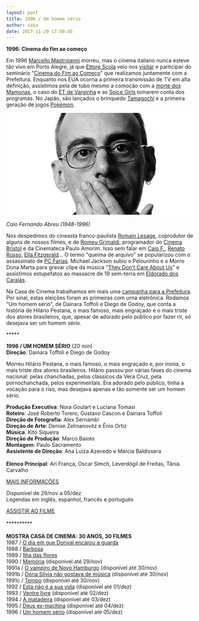 ```yaml
---
layout: post
title: 1996 / Um homem sério
author: casa
date: 2017-11-29 17:50:45
---
```

**1996: Cinema do fim ao começo**

Em 1996 [Marcello Mastroianni](https://www.youtube.com/watch?v=DAnaXPPM-OE) morreu, mas o cinema italiano nunca esteve tão vivo em Porto Alegre, já que [Ettore Scola](https://www.youtube.com/watch?v=ks8gqngvF_A) veio nos [visitar](https://www.casacinepoa.com.br/blog/2016-01-25-obrigado-ettore/) e participar do seminário "[Cinema do Fim ao Começo](http://www1.folha.uol.com.br/fsp/1996/7/27/ilustrada/14.html)" que realizamos juntamente com a Prefeitura. Enquanto nos EUA ocorria a primeira transmissão de TV em alta definição, assistimos pela de tubo mesmo a comoção com a [morte dos Mamonas](https://www.youtube.com/watch?v=nQMIvUbf1Vk), o caso do [ET de Varginha](https://pt.wikipedia.org/wiki/Incidente_de_Varginha) e as [Spice Girls](https://www.youtube.com/watch?v=gJLIiF15wjQ) tomarem conta dos programas. No Japão, são lançados o brinquedo [Tamagochi](https://ja.wikipedia.org/wiki/%E3%81%9F%E3%81%BE%E3%81%94%E3%81%A3%E3%81%A1) e a primeira geração de jogos [Pokémon](https://www.youtube.com/watch?v=C034iux-EJ8).

![](/uploads/caiof.jpg)

*Caio Fernando Abreu (1948-1996)*

Nos despedimos do cineasta franco-paulista [Romain Lesage](https://pt.wikipedia.org/wiki/Romain_Lesage), coprodutor de alguns de nossos filmes, e de [Romeu Grimaldi](http://www.ccmq.rs.gov.br/novo/personalidades/romeogrimaldi.php), programador do [Cinema Bristol](https://cinemarcoblog.net/2016/02/26/ciclos-do-cine-bristol/) e da Cinemateca Paulo Amorim. Isso sem falar em [Caio F.](https://www.youtube.com/watch?v=7bzbRKaSmSQ), [Renato Russo](https://pt.wikipedia.org/wiki/Renato_Russo), [Ella Fitzgerald](https://youtu.be/u2bigf337aU)... O termo "queima de arquivo" se popularizou com o assassinato de [PC Farias](https://pt.wikipedia.org/wiki/Paulo_C%C3%A9sar_Farias). Michael Jackson subiu o Pelourinho e o Morro Dona Marta para gravar clipe da música "[They Don't Care About Us](https://www.youtube.com/watch?v=QNJL6nfu__Q)" e assistimos estupefatos ao massacre de 19 sem-terra em [Eldorado dos Carajás](https://www.youtube.com/watch?v=eyt3NOpJFqQ).

Na Casa de Cinema trabalhamos em mais uma [campanha para a Prefeitura](https://www.youtube.com/watch?v=jQ1WJhypJ0Y). Por sinal, estas eleições foram as primeiras com urna eletrônica. Rodamos "Um homem sério", de Dainara Toffoli e Diego de Godoy, que conta a história de Hilário Pestana, o mais famoso, mais engraçado e o mais triste dos atores brasileiros, que, apesar de adorado pelo público por fazer rir, só desejava ser um homem sério.

\*\*\*\**

**1996 / UM HOMEM SÉRIO** (20 min)\
**Direção**: Dainara Toffoli e Diego de Godoy

Morreu Hilário Pestana, o mais famoso, o mais engraçado e, por ironia, o mais triste dos atores brasileiros. Hilário passou por várias fases do cinema nacional: pelas chanchadas, pelos clássicos da Vera Cruz, pela pornochanchada, pelos experimentais. Era adorado pelo público, tinha a vocação para o riso, mas desejava apenas e tão somente ser um homem sério.

**Produção Executiva**: Nora Goulart e Luciana Tomasi\
**Roteiro**: José Roberto Torero, Gustavo Cascon e Dainara Toffoli\
**Direção de Fotografia**: Alex Sernambi\
**Direção de Arte**: Denise Zelmanovitz e Ênio Ortiz\
**Música**: Kito Siqueira\
**Direção de Produção**: Marco Baioto\
**Montagem**: Paulo Sacramento\
**Assistente de Direção**: Ana Luiza Azevedo e Márcia Baldissera\
\
**Elenco Principal**: Ari França, Oscar Simch, Leverdógil de Freitas, Tânia Carvalho

[MAIS INFORMAÇÕES](https://www.casacinepoa.com.br/filmes/um-homem-s%C3%A9rio/)

Disponível de 29/nov a 05/dez\
Legendas em inglês, espanhol, francês e português

[ASSISTIR AO FILME](https://vimeo.com/240142849)\
 \
\*\*\*\*\*\*\*\*\*\*\
\
**MOSTRA CASA DE CINEMA: 30 ANOS, 30 FILMES**\
1987 / [O dia em que Dorival encarou a guarda](https://www.casacinepoa.com.br/filmes/o-dia-em-que-dorival-encarou-a-guarda/)\
1988 / [Barbosa](https://www.casacinepoa.com.br/filmes/barbosa/)[](http://www.casacinepoa.com.br/o-blog/casa-30-anos/1988-barbosa)\
1989 / [Ilha das flores](https://www.casacinepoa.com.br/filmes/ilha-das-flores/)\
1990 / [Memória](https://vimeo.com/239457350) (disponível até 29/nov)\
1991a / [O vampiro de Novo Hamburgo](https://vimeo.com/239624871) (disponível até 30/nov)\
1991b / [Dona Sílvia não gostava de música](https://vimeo.com/239623690) (disponível até 30/nov)\
1991c / [Tempo](https://vimeo.com/239625928) (disponível até 30/nov)\
1992 / [Esta não é a sua vida](https://vimeo.com/238459313) (disponível até 01/dez)\
1993 / [Ventre livre](http://vimeo.com/239530546) (disponível até 02/dez)\
1994 / [A matadeira](https://vimeo.com/238568218) (disponível até 03/dez)\
1995 / [Deus ex-machina](https://vimeo.com/240061218) (disponível até 04/dez)\
1996 / [Um homem sério](https://vimeo.com/240142849) (disponível até 05/dez)